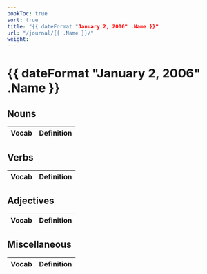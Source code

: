 ```yaml
---
bookToc: true
sort: true
title: "{{ dateFormat "January 2, 2006" .Name }}"
url: "/journal/{{ .Name }}/"
weight:
---
```


# {{ dateFormat "January 2, 2006" .Name }}

## Nouns

| Vocab | Definition |
| ----- | ---------- |

## Verbs

| Vocab | Definition |
| ----- | ---------- |

## Adjectives

| Vocab | Definition |
| ----- | ---------- |

## Miscellaneous

| Vocab | Definition |
| ----- | ---------- |

